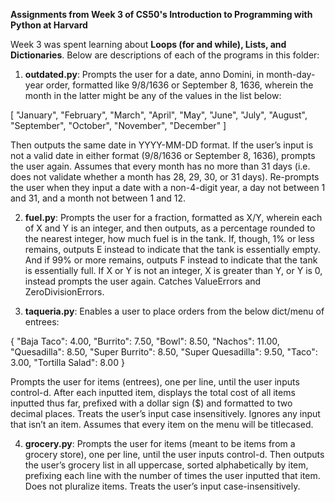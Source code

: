 **Assignments from Week 3 of CS50's Introduction to Programming with Python at Harvard**

Week 3 was spent learning about **Loops (for and while), Lists, and Dictionaries**. Below are descriptions of each of the programs in this folder:

1. **outdated.py**: Prompts the user for a date, anno Domini, in month-day-year order, formatted like 9/8/1636 or September 8, 1636, wherein the month in the latter might be any of the values in the list below:
    
[   "January", "February", "March", "April", "May", "June", "July", "August", "September", "October", "November", "December"  ]  
  
Then outputs the same date in YYYY-MM-DD format. If the user’s input is not a valid date in either format (9/8/1636 or September 8, 1636), prompts the     user again. Assumes that every month has no more than 31 days (i.e. does not validate whether a month has 28, 29, 30, or 31 days). Re-prompts the user     when they input a date with a non-4-digit year, a day not between 1 and 31, and a month not between 1 and 12.  
  
2. **fuel.py**: Prompts the user for a fraction, formatted as X/Y, wherein each of X and Y is an integer, and then outputs, as a percentage rounded to the nearest integer, how much fuel is in the tank. If, though, 1% or less remains, outputs E instead to indicate that the tank is essentially empty. And if 99% or more remains, outputs F instead to indicate that the tank is essentially full. If X or Y is not an integer, X is greater than Y, or Y is 0, instead prompts the user again. Catches ValueErrors and ZeroDivisionErrors.  
  
3. **taqueria.py**: Enables a user to place orders from the below dict/menu of entrees:
  
{   "Baja Taco": 4.00,  "Burrito": 7.50,  "Bowl": 8.50,  "Nachos": 11.00,  "Quesadilla": 8.50,  "Super Burrito": 8.50,  "Super Quesadilla": 9.50, "Taco": 3.00,  "Tortilla Salad": 8.00  }  
  
Prompts the user for items (entrees), one per line, until the user inputs control-d. After each inputted item, displays the total cost of all items inputted thus far, prefixed with a dollar sign ($) and formatted to two decimal places. Treats the user’s input case insensitively. Ignores any input that isn’t an item. Assumes that every item on the menu will be titlecased. 
  
4. **grocery.py**: Prompts the user for items (meant to be items from a grocery store), one per line, until the user inputs control-d. Then outputs the user’s grocery list in all uppercase, sorted alphabetically by item, prefixing each line with the number of times the user inputted that item. Does not pluralize items. Treats the user’s input case-insensitively.
